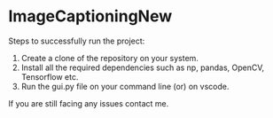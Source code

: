 # ImageCaptioningNew


Steps to successfully run the project:

1. Create a clone of the repository on your system.
2. Install all the required dependencies such as np, pandas, OpenCV, Tensorflow etc.
3. Run the gui.py file on your command line (or) on vscode.

If you are still facing any issues contact me.
